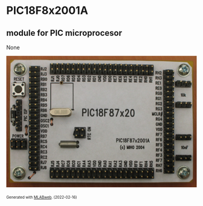 <!--- PrjInfo ---> <!--- Please remove this line after manually editing --->
<!--- 00a56be08b96043df9e37d6aff7b6990 --->
<!--- Created:2022-02-16 21:49:17.653036: ---> 
<!--- Author:: ---> 
<!--- AuthorEmail:: ---> 
<!--- Tags:: ---> 
<!--- Ust:: ---> 
<!--- Label --->
<!--- ELabel ---> 
<!--- Name:PIC18F8x2001A: --->
# PIC18F8x2001A
<!--- LongName --->
## module for PIC microprocesor
<!--- ELongName ---> 

<!--- Lead --->
None
<!--- ELead ---> 

![PIC18F8x2001A](doc/img/PIC18F8x2001A_big.jpg) 


<!--- Description --->
<!--- EDescription --->
<!--- Content --->
<!--- EContent --->
<sub><sup> Generated with [MLABweb](https://github.com/MLAB-project/MLABweb). (2022-02-16)</sup></sub>